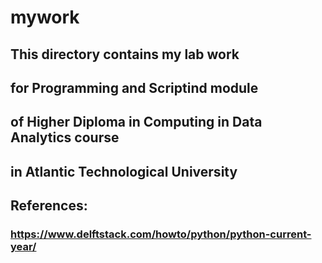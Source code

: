 # mywork
## This directory contains my lab work 
## for Programming and Scriptind module 
## of Higher Diploma in Computing in Data Analytics course 
## in Atlantic Technological University  

## References:
### https://www.delftstack.com/howto/python/python-current-year/